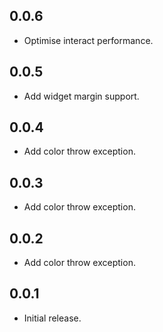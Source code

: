 ## 0.0.6

* Optimise interact performance.

## 0.0.5

* Add widget margin support.

## 0.0.4

* Add color throw exception.

## 0.0.3

* Add color throw exception.

## 0.0.2

* Add color throw exception.

## 0.0.1

* Initial release.
